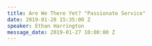 ```yaml
---
title: Are We There Yet? "Passionate Service"
date: 2019-01-28 15:35:00 Z
speaker: Ethan Harrington
message_date: 2019-01-27 10:00:00 Z
---
```



